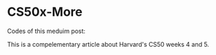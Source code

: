 # CS50x-More
Codes of this meduim post:

This is a compelementary article about Harvard's CS50 weeks 4 and 5.
